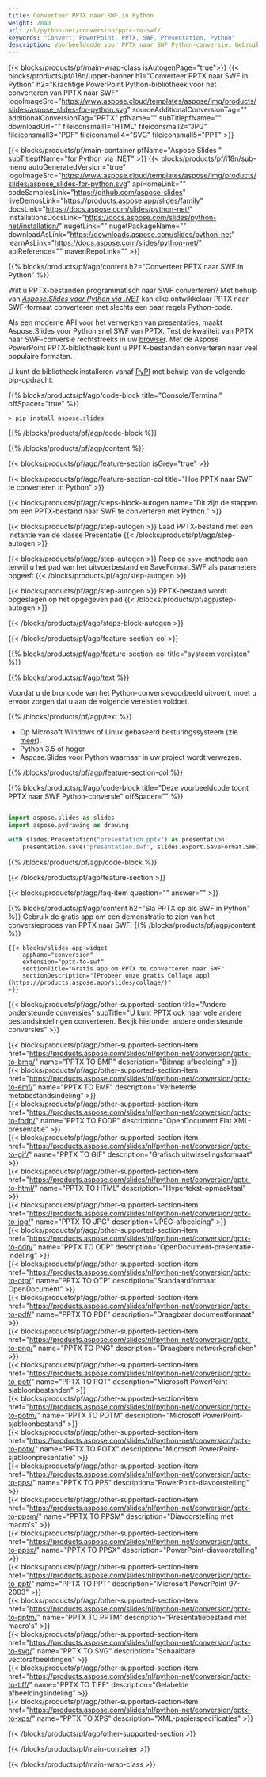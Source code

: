 ```yaml
---
title: Converteer PPTX naar SWF in Python
weight: 2840
url: /nl/python-net/conversion/pptx-to-swf/ 
keywords: "Convert, PowerPoint, PPTX, SWF, Presentation, Python"
description: Voorbeeldcode voor PPTX naar SWF Python-conversie. Gebruik PowerPoint Python API voor batchconversie van PPTX-bestanden naar SWF-bestanden.
---
```


{{< blocks/products/pf/main-wrap-class isAutogenPage="true">}}
{{< blocks/products/pf/i18n/upper-banner h1="Converteer PPTX naar SWF in Python" h2="Krachtige PowerPoint Python-bibliotheek voor het converteren van PPTX naar SWF" logoImageSrc="https://www.aspose.cloud/templates/aspose/img/products/slides/aspose_slides-for-python.svg" sourceAdditionalConversionTag="" additionalConversionTag="PPTX" pfName="" subTitlepfName="" downloadUrl="" fileiconsmall1="HTML" fileiconsmall2="JPG" fileiconsmall3="PDF" fileiconsmall4="SVG" fileiconsmall5="PPT" >}}

{{< blocks/products/pf/main-container pfName="Aspose.Slides " subTitlepfName="for Python via .NET" >}}
{{< blocks/products/pf/i18n/sub-menu autoGeneratedVersion="true" logoImageSrc="https://www.aspose.cloud/templates/aspose/img/products/slides/aspose_slides-for-python.svg" apiHomeLink="" codeSamplesLink="https://github.com/aspose-slides" liveDemosLink="https://products.aspose.app/slides/family" docsLink="https://docs.aspose.com/slides/python-net/" installationsDocsLink="https://docs.aspose.com/slides/python-net/installation/" nugetLink="" nugetPackageName="" downloadAsLink="https://downloads.aspose.com/slides/python-net" learnAsLink="https://docs.aspose.com/slides/python-net/" apiReference="" mavenRepoLink="" >}}

{{% blocks/products/pf/agp/content h2="Converteer PPTX naar SWF in Python" %}}

Wilt u PPTX-bestanden programmatisch naar SWF converteren? Met behulp van [*Aspose.Slides voor Python via .NET*](https://products.aspose.com/slides/nl/python-net/) kan elke ontwikkelaar PPTX naar SWF-formaat converteren met slechts een paar regels Python-code.

Als een moderne API voor het verwerken van presentaties, maakt Aspose.Slides voor Python snel SWF van PPTX. Test de kwaliteit van PPTX naar SWF-conversie rechtstreeks in uw [browser](https://products.aspose.app/slides/conversion). Met de Aspose PowerPoint PPTX-bibliotheek kunt u PPTX-bestanden converteren naar veel populaire formaten.

U kunt de bibliotheek installeren vanaf [PyPI](https://pypi.org/project/Aspose.Slides/) met behulp van de volgende pip-opdracht:

{{% blocks/products/pf/agp/code-block title="Console/Terminal" offSpacer="true" %}}

```console
> pip install aspose.slides

```

{{% /blocks/products/pf/agp/code-block %}}

{{% /blocks/products/pf/agp/content %}}

{{< blocks/products/pf/agp/feature-section isGrey="true" >}}

{{< blocks/products/pf/agp/feature-section-col title="Hoe PPTX naar SWF te converteren in Python" >}}

{{< blocks/products/pf/agp/steps-block-autogen name="Dit zijn de stappen om een ​​PPTX-bestand naar SWF te converteren met Python." >}}

{{< blocks/products/pf/agp/step-autogen >}}
Laad PPTX-bestand met een instantie van de klasse Presentatie
{{< /blocks/products/pf/agp/step-autogen >}}

{{< blocks/products/pf/agp/step-autogen >}}
Roep de `save`-methode aan terwijl u het pad van het uitvoerbestand en SaveFormat.SWF als parameters opgeeft
{{< /blocks/products/pf/agp/step-autogen >}}

{{< blocks/products/pf/agp/step-autogen >}}
PPTX-bestand wordt opgeslagen op het opgegeven pad
{{< /blocks/products/pf/agp/step-autogen >}}

{{< /blocks/products/pf/agp/steps-block-autogen >}}

{{< /blocks/products/pf/agp/feature-section-col >}}

{{% blocks/products/pf/agp/feature-section-col title="systeem vereisten" %}}

{{% blocks/products/pf/agp/text %}}

 Voordat u de broncode van het Python-conversievoorbeeld uitvoert, moet u ervoor zorgen dat u aan de volgende vereisten voldoet.

{{% /blocks/products/pf/agp/text %}}

- Op Microsoft Windows of Linux gebaseerd besturingssysteem (zie [meer](https://docs.aspose.com/slides/python-net/system-requirements/)).
- Python 3.5 of hoger
- Aspose.Slides voor Python waarnaar in uw project wordt verwezen.

{{% /blocks/products/pf/agp/feature-section-col %}}

{{% blocks/products/pf/agp/code-block title="Deze voorbeeldcode toont PPTX naar SWF Python-conversie" offSpacer="" %}}

```py

import aspose.slides as slides
import aspose.pydrawing as drawing

with slides.Presentation("presentation.pptx") as presentation:
    presentation.save("presentation.swf", slides.export.SaveFormat.SWF)

```
{{% /blocks/products/pf/agp/code-block %}}

{{< /blocks/products/pf/agp/feature-section >}}

{{< blocks/products/pf/agp/faq-item question="" answer="" >}}
 
{{% blocks/products/pf/agp/content h2="Sla PPTX op als SWF in Python" %}}
Gebruik de gratis app om een ​​demonstratie te zien van het conversieproces van PPTX naar SWF. 
{{% /blocks/products/pf/agp/content %}}

<!-- aboutfile Starts -->

<!-- aboutfile Ends -->

    {{< blocks/slides-app-widget 
        appName="conversion"
        extension="pptx-to-swf"
        sectionTitle="Gratis app om PPTX te converteren naar SWF" 
        sectionDescription="[Probeer onze gratis Collage app](https://products.aspose.app/slides/collage/)" 
    >}}
    
{{< blocks/products/pf/agp/other-supported-section title="Andere ondersteunde conversies" subTitle="U kunt PPTX ook naar vele andere bestandsindelingen converteren. Bekijk hieronder andere ondersteunde conversies" >}}

{{< blocks/products/pf/agp/other-supported-section-item href="https://products.aspose.com/slides/nl/python-net/conversion/pptx-to-bmp/" name="PPTX TO BMP" description="Bitmap afbeelding" >}}  
{{< blocks/products/pf/agp/other-supported-section-item href="https://products.aspose.com/slides/nl/python-net/conversion/pptx-to-emf/" name="PPTX TO EMF" description="Verbeterde metabestandsindeling" >}}  
{{< blocks/products/pf/agp/other-supported-section-item href="https://products.aspose.com/slides/nl/python-net/conversion/pptx-to-fodp/" name="PPTX TO FODP" description="OpenDocument Flat XML-presentatie" >}}  
{{< blocks/products/pf/agp/other-supported-section-item href="https://products.aspose.com/slides/nl/python-net/conversion/pptx-to-gif/" name="PPTX TO GIF" description="Grafisch uitwisselingsformaat" >}}  
{{< blocks/products/pf/agp/other-supported-section-item href="https://products.aspose.com/slides/nl/python-net/conversion/pptx-to-html/" name="PPTX TO HTML" description="Hypertekst-opmaaktaal" >}}  
{{< blocks/products/pf/agp/other-supported-section-item href="https://products.aspose.com/slides/nl/python-net/conversion/pptx-to-jpg/" name="PPTX TO JPG" description="JPEG-afbeelding" >}}  
{{< blocks/products/pf/agp/other-supported-section-item href="https://products.aspose.com/slides/nl/python-net/conversion/pptx-to-odp/" name="PPTX TO ODP" description="OpenDocument-presentatie-indeling" >}}  
{{< blocks/products/pf/agp/other-supported-section-item href="https://products.aspose.com/slides/nl/python-net/conversion/pptx-to-otp/" name="PPTX TO OTP" description="Standaardformaat OpenDocument" >}}  
{{< blocks/products/pf/agp/other-supported-section-item href="https://products.aspose.com/slides/nl/python-net/conversion/pptx-to-pdf/" name="PPTX TO PDF" description="Draagbaar documentformaat" >}}  
{{< blocks/products/pf/agp/other-supported-section-item href="https://products.aspose.com/slides/nl/python-net/conversion/pptx-to-png/" name="PPTX TO PNG" description="Draagbare netwerkgrafieken" >}}  
{{< blocks/products/pf/agp/other-supported-section-item href="https://products.aspose.com/slides/nl/python-net/conversion/pptx-to-pot/" name="PPTX TO POT" description="Microsoft PowerPoint-sjabloonbestanden" >}}  
{{< blocks/products/pf/agp/other-supported-section-item href="https://products.aspose.com/slides/nl/python-net/conversion/pptx-to-potm/" name="PPTX TO POTM" description="Microsoft PowerPoint-sjabloonbestand" >}}  
{{< blocks/products/pf/agp/other-supported-section-item href="https://products.aspose.com/slides/nl/python-net/conversion/pptx-to-potx/" name="PPTX TO POTX" description="Microsoft PowerPoint-sjabloonpresentatie" >}}  
{{< blocks/products/pf/agp/other-supported-section-item href="https://products.aspose.com/slides/nl/python-net/conversion/pptx-to-pps/" name="PPTX TO PPS" description="PowerPoint-diavoorstelling" >}}  
{{< blocks/products/pf/agp/other-supported-section-item href="https://products.aspose.com/slides/nl/python-net/conversion/pptx-to-ppsm/" name="PPTX TO PPSM" description="Diavoorstelling met macro's" >}}  
{{< blocks/products/pf/agp/other-supported-section-item href="https://products.aspose.com/slides/nl/python-net/conversion/pptx-to-ppsx/" name="PPTX TO PPSX" description="PowerPoint-diavoorstelling" >}}  
{{< blocks/products/pf/agp/other-supported-section-item href="https://products.aspose.com/slides/nl/python-net/conversion/pptx-to-ppt/" name="PPTX TO PPT" description="Microsoft PowerPoint 97-2003" >}}  
{{< blocks/products/pf/agp/other-supported-section-item href="https://products.aspose.com/slides/nl/python-net/conversion/pptx-to-pptm/" name="PPTX TO PPTM" description="Presentatiebestand met macro's" >}}  
{{< blocks/products/pf/agp/other-supported-section-item href="https://products.aspose.com/slides/nl/python-net/conversion/pptx-to-svg/" name="PPTX TO SVG" description="Schaalbare vectorafbeeldingen" >}}  
{{< blocks/products/pf/agp/other-supported-section-item href="https://products.aspose.com/slides/nl/python-net/conversion/pptx-to-tiff/" name="PPTX TO TIFF" description="Gelabelde afbeeldingsindeling" >}}  
{{< blocks/products/pf/agp/other-supported-section-item href="https://products.aspose.com/slides/nl/python-net/conversion/pptx-to-xps/" name="PPTX TO XPS" description="XML-papierspecificaties" >}}  


{{< /blocks/products/pf/agp/other-supported-section >}}

{{< /blocks/products/pf/main-container >}}
    
{{< /blocks/products/pf/main-wrap-class >}}